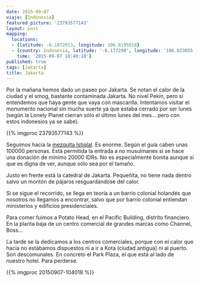 ```yaml
---
date: 2015-09-07
viaje: [Indonesia]
featured_picture: '23793577143'
layout: post
mapping:
  locations:
  - {latitude: -6.1872013, longitude: 106.8195018}
  - {country: Indonesia, latitude: '-6.177298', longitude: '106.823055', place: Djakarta,
    time: '2015-09-07 10:40:18'}
published: true
tags: [Jakarta]
title: Jakarta
---
```


Por la mañana hemos dado un paseo por Jakarta. Se notan el calor de la ciudad y el smog, bastante contaminada Jakarta. No nivel Pekín, pero sí entendemos que haya gente que vaya con mascarilla.
Intentamos visitar el monumento nacional sin mucha suerte ya que estaba cerrado por ser lunes (según la Lonely Planet cierran sólo el último lunes del mes... pero con estos indonesios ya se sabe).

{{% imgproc 23793577143 %}}

Seguimos hacia la [mezquita Istiqlal][mezquita]. Es enorme. Según el guía caben unas 100000 personas. Está permitida la entrada a no musulmanes si se hace una donación de mínimo 20000 IDRs. No es especialmente bonita aunque sí que  es digna de ver, aunque sólo sea por el tamaño.

Justo en frente está la catedral de Jakarta. Pequeñita, no tiene nada dentro salvo un montón de pájaros resguardándose del calor.

Si se sigue el recorrido, se llega en teoría a un barrio colonial holandés que nosotros no llegamos a encontrar, salvo que por barrio colonial entiendan ministerios y edificios presidenciales.

Para comer fuimos a Potato Head, en el Pacific Building, distrito financiero. En la planta baja de un centro comercial de grandes marcas como Channel, Boss...

La tarde se la dedicamos a los centros comerciales, porque con el calor que hacía no estábamos dispuestos ni a ir a Kota (ciudad antigua) ni al puerto. Son descomunales. En concreto el Park Plaza, el que está al lado de nuestro hotel. Para perderse.

[mezquita]: https://en.wikipedia.org/wiki/Istiqlal_Mosque,_Jakarta
{{% imgproc 20150907-104018 %}}